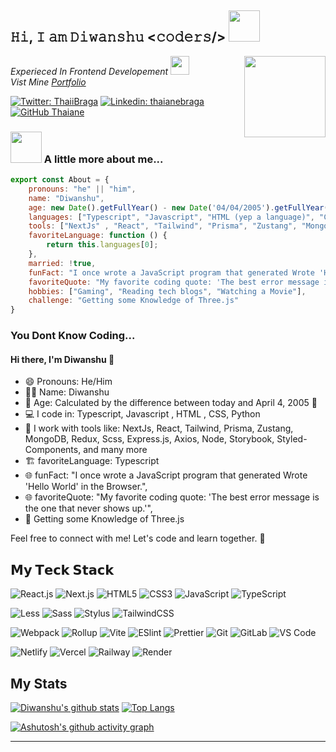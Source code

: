 <h2> 𝙷𝚒, 𝙸 𝚊𝚖 𝙳𝚒𝚠𝚊𝚗𝚜𝚑𝚞 <𝚌𝚘𝚍𝚎𝚛𝚜/> <img src="https://media.giphy.com/media/mGcNjsfWAjY5AEZNw6/giphy.gif" width="50"></h2>
<img align='right' src="https://media.giphy.com/media/USV0ym3bVWQJJmNu3N/giphy.gif" width="130">
<p><em>Experieced In <a> Frontend Developement </a>   <img src="https://media.giphy.com/media/fYSnHlufseco8Fh93Z/giphy.gif" width="30">
</br>Vist Mine  <a href="https://diwanshuportfolio.vercel.app/">Portfolio</a> 
</em></p>


[![Twitter: ThaiiBraga](https://img.shields.io/twitter/follow/Diwanshumidha?style=social)](https://github.com/Diwanshumidha/)
[![Linkedin: thaianebraga](https://img.shields.io/badge/-Diwanshumidha-blue?style=flat-square&logo=Linkedin&logoColor=white&link=https://www.linkedin.com/in/thaianebraga/)](https://www.linkedin.com/in/diwanshu-340716211/)
[![GitHub Thaiane](https://img.shields.io/github/followers/Diwanshumidha?label=follow&style=social)](https://github.com/Diwanshumidha/)


### <img src="https://media.giphy.com/media/VgCDAzcKvsR6OM0uWg/giphy.gif" width="50"> A little more about me...  

```javascript
export const About = {
    pronouns: "he" || "him",
    name: "Diwanshu",
    age: new Date().getFullYear() - new Date('04/04/2005').getFullYear(),
    languages: ["Typescript", "Javascript", "HTML (yep a language)", "CSS", "Python"],
    tools: ["NextJs" , "React", "Tailwind", "Prisma", "Zustang", "MongoDB", "Redux", "Scss", "Express.js", "Axios",  "Node", "Storybook", "Styled-Components", ...remaining],
    favoriteLanguage: function () {
        return this.languages[0];
    },
    married: !true,
    funFact: "I once wrote a JavaScript program that generated Wrote 'Hello World' in the Browser.",
    favoriteQuote: "My favorite coding quote: 'The best error message is the one that never shows up.'",
    hobbies: ["Gaming", "Reading tech blogs", "Watching a Movie"],
    challenge: "Getting some Knowledge of Three.js"
}
```

###  <span color="red">You Dont Know Coding... </span> 

#### Hi there, I'm Diwanshu 👋

- 😄 Pronouns: He/Him
- 👨‍🏫 Name: Diwanshu
- 📆 Age: Calculated by the difference between today and April 4, 2005 🎂
- 💻 I code in: Typescript, Javascript , HTML , CSS, Python
- 🧰 I work with tools like: NextJs, React, Tailwind, Prisma, Zustang, MongoDB, Redux, Scss, Express.js, Axios,
    Node, Storybook, Styled-Components, and many more
- 🏗️ favoriteLanguage: Typescript
- 🌐 funFact: "I once wrote a JavaScript program that generated Wrote 'Hello World' in the Browser.",
- 🌐 favoriteQuote: "My favorite coding quote: 'The best error message is the one that never shows up.'",  
- 💪 Getting some Knowledge of Three.js

Feel free to connect with me! Let's code and learn together. 🚀

## 𝗠𝘆 𝗧𝗲𝗰𝗸 𝗦𝘁𝗮𝗰𝗸
![React.js](https://img.shields.io/badge/-React.js-%23282C34?style=flat-square&logo=react)
![Next.js](https://img.shields.io/badge/-Next.js-%23000000?style=flat-square&logo=nextdotjs)
![HTML5](https://img.shields.io/badge/-HTML5-%23E44D27?style=flat-square&logo=html5&logoColor=ffffff)
![CSS3](https://img.shields.io/badge/-CSS3-%231572B6?style=flat-square&logo=css3)
![JavaScript](https://img.shields.io/badge/-JavaScript-%23F7DF1C?style=flat-square&logo=javascript&logoColor=000000&labelColor=%23F7DF1C&color=%23FFCE5A)
![TypeScript](https://img.shields.io/badge/-TypeScript-007ACC?style=flat-square&logo=typescript&logoColor=white)


![Less](https://img.shields.io/badge/-Less-%231d365d?style=flat-square&logo=less&logoColor=ffffff)
![Sass](https://img.shields.io/badge/-Sass-%23CC6699?style=flat-square&logo=sass&logoColor=ffffff)
![Stylus](https://img.shields.io/badge/-Stylus-%23333333?style=flat-square&logo=stylus)
![TailwindCSS](https://img.shields.io/badge/-TailwindCSS-%231a202c?style=flat-square&logo=tailwind-css)


![Webpack](https://img.shields.io/badge/-Webpack-%232C3A42?style=flat-square&logo=webpack)
![Rollup](https://img.shields.io/badge/-Rollup-%23EC4A3F?style=flat-square&logo=rollupdotjs&logoColor=ffffff)
![Vite](https://img.shields.io/badge/-Vite-%23646CFF?style=flat-square&logo=vite&logoColor=ffffff)
![ESlint](https://img.shields.io/badge/-ESLint-%234B32C3?style=flat-square&logo=eslint)
![Prettier](https://img.shields.io/badge/-Prettier-%23F7B93E?style=flat-square&logo=prettier&logoColor=ffffff)
![Git](https://img.shields.io/badge/-Git-%23F05032?style=flat-square&logo=git&logoColor=%23ffffff)
![GitLab](https://img.shields.io/badge/-GitLab-FCA121?style=flat-square&logo=gitlab)
![VS Code](https://img.shields.io/badge/-VSCode-%23007ACC?style=flat-square&logo=visual-studio-code)

![Netlify](https://img.shields.io/badge/-Netlify-%2300C7B7?style=flat-square&logo=netlify&logoColor=ffffff)
![Vercel](https://img.shields.io/badge/-Vercel-%23ffffff?style=flat-square&logo=vercel&logoColor=000000)
![Railway](https://img.shields.io/badge/-Railway-%230B0D0E?style=flat-square&logo=railway)
![Render](https://img.shields.io/badge/-Render-%2346E3B7?style=flat-square&logo=render&logoColor=ffffff)

## My Stats

[![Diwanshu's github stats](https://github-readme-stats.vercel.app/api?username=Diwanshumidha&show_icons=true&theme=dark&rank_icon=github&include_all_commits)](https://github.com/Diwanshumidha/)
[![Top Langs](https://github-readme-stats.vercel.app/api/top-langs/?username=Diwanshumidha&theme=dark&layout=compact)](https://github.com/Diwanshumidha/)


[![Ashutosh's github activity graph](https://github-readme-activity-graph.vercel.app/graph?username=Diwanshumidha&theme=github-compact)](https://github.com/Diwanshumidha/)


---
